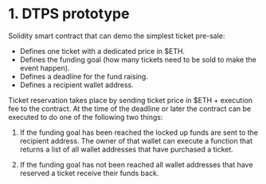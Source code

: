 # 1. DTPS prototype
Solidity smart contract that can demo the simplest ticket pre-sale:
- Defines one ticket with a dedicated price in $ETH.
- Defines the funding goal (how many tickets need to be sold to make the event happen).
- Defines a deadline for the fund raising.
- Defines a recipient wallet address.

Ticket reservation takes place by sending ticket price in $ETH + execution fee to the contract. At the time of the deadline or later the contract can be executed to do one of the following two things: 

1) If the funding goal has been reached the locked up funds are sent to the recipient address. The owner of that wallet can execute a function that returns a list of all wallet addresses that have purchased a ticket. 

2) If the funding goal has not been reached all wallet addresses that have reserved a ticket receive their funds back.
